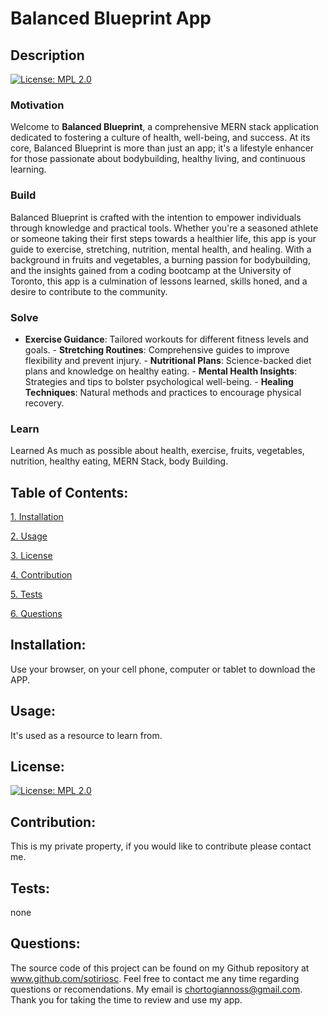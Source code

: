 # Balanced Blueprint App

## Description

[![License: MPL 2.0](https://img.shields.io/badge/License-MPL_2.0-brightgreen.svg)](https://opensource.org/licenses/MPL-2.0)

### Motivation

Welcome to **Balanced Blueprint**, a comprehensive MERN stack application dedicated to fostering a culture of health, well-being, and success. At its core, Balanced Blueprint is more than just an app; it's a lifestyle enhancer for those passionate about bodybuilding, healthy living, and continuous learning.

### Build

Balanced Blueprint is crafted with the intention to empower individuals through knowledge and practical tools. Whether you're a seasoned athlete or someone taking their first steps towards a healthier life, this app is your guide to exercise, stretching, nutrition, mental health, and healing. With a background in fruits and vegetables, a burning passion for bodybuilding, and the insights gained from a coding bootcamp at the University of Toronto, this app is a culmination of lessons learned, skills honed, and a desire to contribute to the community.

### Solve

- **Exercise Guidance**: Tailored workouts for different fitness levels and goals. - **Stretching Routines**: Comprehensive guides to improve flexibility and prevent injury. - **Nutritional Plans**: Science-backed diet plans and knowledge on healthy eating. - **Mental Health Insights**: Strategies and tips to bolster psychological well-being. - **Healing Techniques**: Natural methods and practices to encourage physical recovery.

### Learn

Learned As much as possible about health, exercise, fruits, vegetables, nutrition, healthy eating, MERN Stack, body Building. 

## Table of Contents:

[1. Installation](#Installation)

[2. Usage](#Usage)

[3. License](#License)

[4. Contribution](#Contribution)

[5. Tests](#Tests)

[6. Questions](#Questions)
        
## Installation:

Use your browser, on your cell phone, computer or tablet to download the APP. 

## Usage:

It's used as a resource to learn from. 

## License:


[![License: MPL 2.0](https://img.shields.io/badge/License-MPL_2.0-brightgreen.svg)](https://opensource.org/licenses/MPL-2.0)

## Contribution:

This is my private property, if you would like to contribute please contact me. 

## Tests:

none

## Questions:

The source code of this project can be found on my Github repository at www.github.com/sotiriosc. Feel free to contact 
me any time regarding questions or recomendations. My email is chortogiannoss@gmail.com. Thank you for taking the time to review and use my app. 

        
